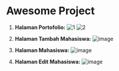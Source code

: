 # Awesome Project

1. **Halaman Portofolio:**
![1](https://github.com/user-attachments/assets/b180294b-9591-46c9-9f2c-3000c8f4330d)
![2](https://github.com/user-attachments/assets/0dfc8718-af57-4bdb-969b-24f350ee0159)

3. **Halaman Tambah Mahasiswa:**
![image](https://github.com/user-attachments/assets/ac9d7bd5-8c34-40c2-b5e8-083a77d3b96c)

4. **Halaman Mahasiswa:**
![image](https://github.com/user-attachments/assets/43f8c7f7-d9c0-4526-949e-642620163e2c)

5. **Halaman Edit Mahasiswa:**
![image](https://github.com/user-attachments/assets/83fa03a8-72bf-439a-b364-bf4a840faa33)
